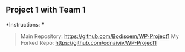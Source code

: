 ## Project 1 with Team 1

*Instructions: *

>Main Repository: https://github.com/Bodisoem/WP-Project1
>My Forked Repo: https://github.com/odnaiviv/WP-Project1
